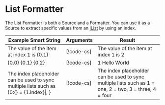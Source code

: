 # List Formatter

The List Formatter is both a Source and a Formatter. You can use it as a Source  to extract specific values from an [IList](https://docs.microsoft.com/en-us/dotnet/api/system.collections.ilist) by using an index.

| **Example Smart String**                                                                | **Arguments**                                                              | **Result**                                                                                             |
|-----------------------------------------------------------------------------------------|----------------------------------------------------------------------------|--------------------------------------------------------------------------------------------------------|
| The value of the item at index 1 is {0.1}                                               | [!code-cs[](../../DocCodeSamples.Tests/SmartStringSamples.cs#args-list-1)] | The value of the item at index 1 is 2                                                                  |
| {0.0} {0.1} {0.2}                                                                       | [!code-cs[](../../DocCodeSamples.Tests/SmartStringSamples.cs#args-list-2)] | 1 Hello World                                                                                          |
| The index placeholder can be used to sync multiple lists such as {0:{} = {1.index}\|, } | [!code-cs[](../../DocCodeSamples.Tests/SmartStringSamples.cs#args-list-3)] | The index placeholder can be used to sync multiple lists such as 1 = one, 2 = two, 3 = three, 4 = four |

